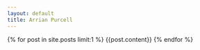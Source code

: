 ```yaml
---
layout: default
title: Arrian Purcell 
---
```


{% for post in site.posts limit:1 %}
{{post.content}}
{% endfor %}

